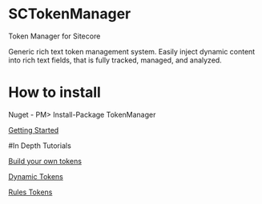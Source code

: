 # SCTokenManager
Token Manager for Sitecore


Generic rich text token management system.  Easily inject dynamic content into rich text fields, that is fully tracked, managed, and analyzed.

# How to install
Nuget - PM> Install-Package TokenManager

[Getting Started](https://jeffdarchuk.wordpress.com/2016/08/21/getting-started-with-token-manager/)

#In Depth Tutorials

[Build your own tokens](https://jeffdarchuk.wordpress.com/2016/08/21/creating-custom-tokens-with-token-manager/)

[Dynamic Tokens](https://jeffdarchuk.wordpress.com/2016/01/11/tokenmanager-dynamic-tokens/)

[Rules Tokens](https://jeffdarchuk.wordpress.com/2015/10/27/tokenmanager-rules-token/)
